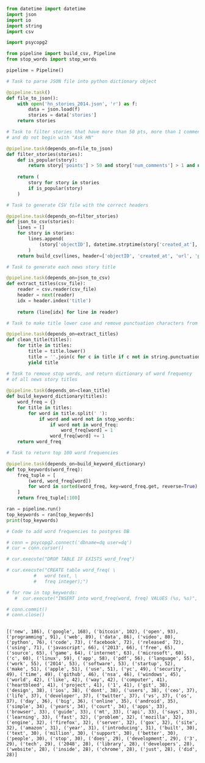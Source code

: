 

```python
from datetime import datetime
import json
import io
import string
import csv

import psycopg2

from pipeline import build_csv, Pipeline
from stop_words import stop_words

pipeline = Pipeline()

# Task to parse JSON file into python dictionary object

@pipeline.task()
def file_to_json():
    with open('hn_stories_2014.json', 'r') as f:
        data = json.load(f)
        stories = data['stories']
    return stories

# Task to filter stories that have more than 50 pts, more than 1 comments
# and do not begin with "Ask HN"

@pipeline.task(depends_on=file_to_json)
def filter_stories(stories):
    def is_popular(story):
        return story['points'] > 50 and story['num_comments'] > 1 and not story['title'].startswith('Ask HN')
    
    return (
        story for story in stories
        if is_popular(story)
    )

# Task to generate CSV file with the correct headers

@pipeline.task(depends_on=filter_stories)
def json_to_csv(stories):
    lines = []
    for story in stories:
        lines.append(
            (story['objectID'], datetime.strptime(story['created_at'], "%Y-%m-%dT%H:%M:%SZ"), story['url'], story['points'], story['title'])
        )
    return build_csv(lines, header=['objectID', 'created_at', 'url', 'points', 'title'], file=io.StringIO())

# Task to generate each news story title

@pipeline.task(depends_on=json_to_csv)
def extract_titles(csv_file):
    reader = csv.reader(csv_file)
    header = next(reader)
    idx = header.index('title')
    
    return (line[idx] for line in reader)

# Task to make title lower case and remove punctuation characters from title

@pipeline.task(depends_on=extract_titles)
def clean_title(titles):
    for title in titles:
        title = title.lower()
        title = ''.join(c for c in title if c not in string.punctuation)
        yield title

# Task to remove stop words, and return dictionary of word frequency
# of all news story titles
        
@pipeline.task(depends_on=clean_title)
def build_keyword_dictionary(titles):
    word_freq = {}
    for title in titles:
        for word in title.split(' '):
            if word and word not in stop_words:
                if word not in word_freq:
                    word_freq[word] = 1
                word_freq[word] += 1
    return word_freq

# Task to return top 100 word frequencies

@pipeline.task(depends_on=build_keyword_dictionary)
def top_keywords(word_freq):
    freq_tuple = [
        (word, word_freq[word])
        for word in sorted(word_freq, key=word_freq.get, reverse=True)
    ]
    return freq_tuple[:100]

ran = pipeline.run()
top_keywords = ran[top_keywords]
print(top_keywords)

# Code to add word frequencies to postgres DB

# conn = psycopg2.connect('dbname=dq user=dq')
# cur = conn.cursor()

# cur.execute("DROP TABLE IF EXISTS word_freq")

# cur.execute("CREATE table word_freq( \
          #   word text, \
          #   freq integer);")

# for row in top_keywords:
   #  cur.execute("INSERT into word_freq(word, freq) VALUES (%s, %s)", row[0], row[1])

# conn.commit()
# conn.close()
    
```

    [('new', 186), ('google', 168), ('bitcoin', 102), ('open', 93), ('programming', 91), ('web', 89), ('data', 86), ('video', 80), ('python', 76), ('code', 73), ('facebook', 72), ('released', 72), ('using', 71), ('javascript', 66), ('2013', 66), ('free', 65), ('source', 65), ('game', 64), ('internet', 63), ('microsoft', 60), ('c', 60), ('linux', 59), ('app', 58), ('pdf', 56), ('language', 55), ('work', 55), ('2014', 53), ('software', 53), ('startup', 52), ('make', 51), ('apple', 51), ('use', 51), ('yc', 49), ('security', 49), ('time', 49), ('github', 46), ('nsa', 46), ('windows', 45), ('world', 42), ('like', 42), ('way', 42), ('computer', 41), ('heartbleed', 41), ('project', 41), ('1', 41), ('git', 38), ('design', 38), ('ios', 38), ('dont', 38), ('users', 38), ('ceo', 37), ('life', 37), ('developer', 37), ('twitter', 37), ('vs', 37), ('os', 37), ('day', 36), ('big', 36), ('online', 35), ('android', 35), ('simple', 34), ('years', 34), ('court', 34), ('apps', 33), ('browser', 33), ('guide', 33), ('mt', 33), ('api', 33), ('says', 33), ('learning', 33), ('fast', 32), ('problem', 32), ('mozilla', 32), ('engine', 32), ('firefox', 32), ('server', 32), ('gox', 32), ('site', 32), ('amazon', 31), ('year', 31), ('introducing', 31), ('built', 30), ('text', 30), ('million', 30), ('support', 30), ('better', 30), ('people', 30), ('stop', 30), ('does', 29), ('development', 29), ('3', 29), ('tech', 29), ('2048', 28), ('library', 28), ('developers', 28), ('website', 28), ('inside', 28), ('chrome', 28), ('just', 28), ('did', 28)]

